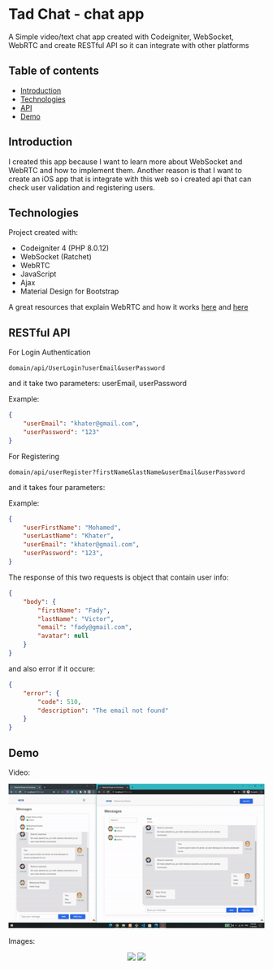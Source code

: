 # Tad Chat - chat app
A Simple video/text chat app created with Codeigniter,  WebSocket, WebRTC and create RESTful API so it can integrate with other platforms

## Table of contents
* [Introduction](#introduction)
* [Technologies](#technologies)
* [API](#api)
* [Demo](#demo)

## Introduction <span id="introduction"></span>
I created this app because I want to learn more about  WebSocket and WebRTC and how to implement them. Another reason is that I want to create an iOS app that is integrate with this web so i created api that can check user validation and registering users.
 
## Technologies <span id="technologies"></span>
Project created with:
- Codeigniter 4 (PHP 8.0.12)
- WebSocket (Ratchet)
- WebRTC
- JavaScript
- Ajax
- Material Design for Bootstrap

A great resources that explain WebRTC and how it works [here](https://javascript.plainenglish.io/lets-build-a-video-chat-app-with-javascript-and-webrtc-de745072c38c "here") and [here](https://medium.com/dvt-engineering/introduction-to-webrtc-cad0c6900b8e "here")

## RESTful API <span id="api"></span>

For Login Authentication
```
domain/api/UserLogin?userEmail&userPassword
```
and it take two parameters: userEmail, userPassword

Example:
```json
{
    "userEmail": "khater@gmail.com",
    "userPassword": "123"
}
```

For Registering
```
domain/api/userRegister?firstName&lastName&userEmail&userPassword
```
and it takes four parameters:

Example:
```json
{
    "userFirstName": "Mohamed",
    "userLastName": "Khater",
    "userEmail": "khater@gmail.com",
    "userPassword": "123",
}
```

The response of this two requests is object that contain user info:
```json
{
    "body": {
        "firstName": "Fady",
        "lastName": "Victor",
        "email": "fady@gmail.com",
        "avatar": null
    }
}
```

and also error if it occure:
```json
{
    "error": {
        "code": 510,
        "description": "The email not found"
    }
}
```


## Demo <span id="demo"></span>

Video:
<p align="center">
  <img src="./demo/demo.gif" width="700">
</p>

Images:
<p align="center">
  <img src="./demo/First.jpg" width="">
  <img src="./demo/SecondHigh.jpg" width="">
</p>

